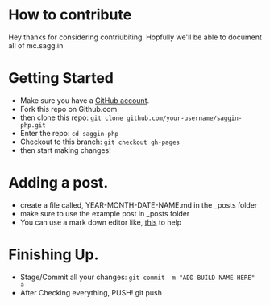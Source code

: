 # How to contribute
Hey thanks for considering contriubiting. Hopfully we'll be able to document all of mc.sagg.in

# Getting Started

 * Make sure you have a [GitHub account](https://github.com/join).
 * Fork this repo on Github.com
 * then clone this repo:
    `git clone github.com/your-username/saggin-php.git`
 * Enter the repo:
    `cd saggin-php`
 * Checkout to this branch:
    `git checkout gh-pages`
 * then start making changes!

# Adding a post.
 * create a file called, YEAR-MONTH-DATE-NAME.md in the _posts folder
 * make sure to use the example post in _posts folder
 * You can use a mark down editor like, [this](https://stackedit.io/app) to help

# Finishing Up.

 * Stage/Commit all your changes:
    `git commit -m "ADD BUILD NAME HERE" -a`
 * After Checking everything, PUSH! git push
